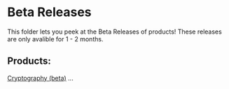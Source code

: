 # Beta Releases
This folder lets you peek at the Beta Releases of products! These releases are only avalible for 1 - 2 months.
## Products:
[Cryptography (beta)](https://github.com/marcusy371/Diaper_Rash/tree/main/beta_releases/cryptography)
...

